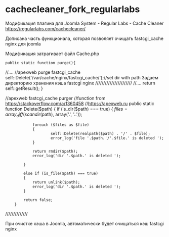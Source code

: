 # cachecleaner_fork_regularlabs
Модификация плагина для Joomla 	System - Regular Labs - Cache Cleaner
https://regularlabs.com/cachecleaner/

Дописана часть функционала, которая позволяет очищать fastcgi_cache nginx для joomla

Модификация затрагивает файл Cache.php

	public static function purge(){
  //....
  	//apexweb purge fastcgi_cache
		self::Delete('/var/cache/nginx/fastcgi_cache/');//set dir with path Задаем директорию хранения кэша fastcgi nginx
		///////////////////////
  //....
  return self::getResult();
  }
  
  //apexweb fastcgi_cache purger
	//function from https://stackoverflow.com/a/1360458
	//https://apexweb.ru
	public static function Delete($path)
		{
			if (is_dir($path) === true)
			{
				$files = array_diff(scandir($path), array('.', '..'));

				foreach ($files as $file)
				{
						self::Delete(realpath($path) . '/' . $file);
						error_log('file '.$path.'/'.$file.' is deleted ');
				}

				return rmdir($path);
				error_log('dir '.$path.' is deleted ');

			}

			else if (is_file($path) === true)
			{
				return unlink($path);
				error_log('dir '.$path.' is deleted ');
			}

			return false;
		}
//////////////

При очистке кэша в Joomla, автоматически будет очищаться кэш fastcgi nginx
